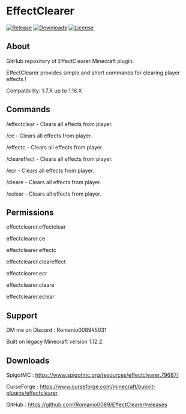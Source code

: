 # EffectClearer
[![Release](https://img.shields.io/badge/release-1.0.1-informational)](https://github.com/Romanio0089/EffectClearer/releases)
[![Downloads](https://img.shields.io/github/downloads/Romanio0089/EffectClearer/total.svg)](https://github.com/Romanio0089/EffectClearer/releases)
[![License](https://img.shields.io/badge/license-MIT-brightgreen.svg)](https://github.com/Romanio0089/EffectClearer/blob/master/LICENSE)

## About

GitHub repository of EffectClearer Minecraft plugin.

EffectClearer provides simple and short commands for clearing player effects !

Compatibility: 1.7.X up to 1.16.X

## Commands

/effectclear - Clears all effects from player.

/ce - Clears all effects from player.

/effectc - Clears all effects from player.

/cleareffect - Clears all effects from player.

/ecr - Clears all effects from player.

/cleare - Clears all effects from player.

/eclear - Clears all effects from player.

## Permissions

effectclearer.effectclear

effectclearer.ce

effectclearer.effectc

effectclearer.cleareffect

effectclearer.ecr

effectclearer.cleare

effectclearer.eclear

## Support

DM me on Discord : Romanio0089#5031

Built on legacy Minecraft version 1.12.2.

## Downloads

SpigotMC : https://www.spigotmc.org/resources/effectclearer.79687/

CurseForge : https://www.curseforge.com/minecraft/bukkit-plugins/effectclearer

GitHub : https://github.com/Romanio0089/EffectClearer/releases
